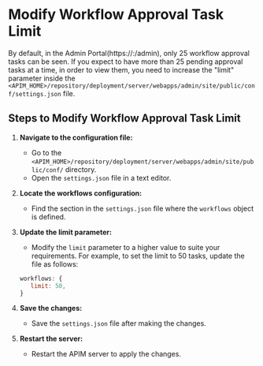 # Modify Workflow Approval Task Limit

By default, in the Admin Portal(https://<host>:<port>/admin), only 25 workflow approval tasks can be seen. If you expect to have more than 25 pending approval tasks at a time, in order to view them, you need to increase the "limit" parameter inside the `<APIM_HOME>/repository/deployment/server/webapps/admin/site/public/conf/settings.json` file.

## Steps to Modify Workflow Approval Task Limit

1. **Navigate to the configuration file:**

      - Go to the `<APIM_HOME>/repository/deployment/server/webapps/admin/site/public/conf/` directory.
      - Open the `settings.json` file in a text editor.

2. **Locate the workflows configuration:**

      - Find the section in the `settings.json` file where the `workflows` object is defined.

3. **Update the limit parameter:**

      - Modify the `limit` parameter to a higher value to suite your requirements. For example, to set the limit to 50 tasks, update the file as follows:
   
      ```javascript
      workflows: {
         limit: 50,
      }
      ```

4. **Save the changes:**
      - Save the `settings.json` file after making the changes.

5. **Restart the server:**
      - Restart the APIM server to apply the changes.
